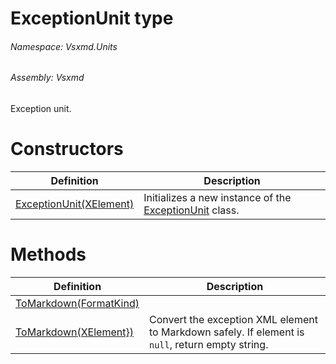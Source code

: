 <a name='T-Vsxmd-Units-ExceptionUnit'></a>
# ExceptionUnit type

###### Namespace:  Vsxmd.Units

###### Assembly:  Vsxmd

Exception unit.

# Constructors

| Definition | Description |
|-|-|
| [ExceptionUnit(XElement)](Constructors/Constructors.md) | Initializes a new instance of the [ExceptionUnit](././ExceptionUnit.md) class. |

# Methods

| Definition | Description |
|-|-|
| [ToMarkdown(FormatKind)](Methods/ToMarkdown.md) |  |
| [ToMarkdown(XElement})](Methods/ToMarkdown.md) | Convert the exception XML element to Markdown safely. If element is `null`, return empty string. |
